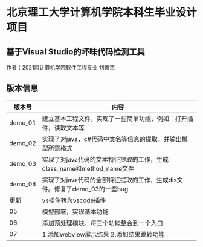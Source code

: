 # 北京理工大学计算机学院本科生毕业设计项目 #
## 基于Visual Studio的坏味代码检测工具 ##
作者：2021届计算机学院软件工程专业 刘俊杰    
## 版本信息 ##
| 版本号 | 内容 |
| ---- | ---- |
| demo_01 | 建立基本工程文件，实现了一些简单功能，例如：打开插件，读取文本等 |
| demo_02 | 实现了对java，c#代码中类名等信息的提取，并输出模型所需格式 |
| demo_03 | 实现了对java代码的文本特征提取的工作，生成class_name和method_name文件 |
| demo_04 | 实现了对java代码的全部特征提取的工作，生成dis文件。修复了demo_03的一些bug |
| 更新 | vs插件转为vscode插件 |
| 05 | 模型部署，实现基本功能 |
| 06 | 添加预处理模块，将三个功能整合到一个入口 |
| 07 | 1.添加webview展示结果 2.添加结果跳转功能 |
